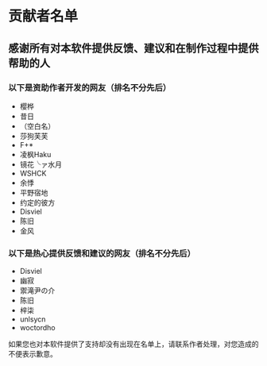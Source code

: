 # 贡献者名单

## 感谢所有对本软件提供反馈、建议和在制作过程中提供帮助的人

### 以下是资助作者开发的网友（排名不分先后）

* 樱桦
* 昔日
* （空白名）  
* 莎狗芙芙
* F+*
* 凌枫Haku
* 镜花╰ァ水月
* WSHCK
* 余悸
* 平野宿地
* 约定的彼方
* Disviel
* 陈旧
* 金风

### 以下是热心提供反馈和建议的网友（排名不分先后）

* Disviel
* 幽寂
* 禦滝尹の介
* 陈旧
* 梓柒
* unlsycn
* woctordho

如果您也对本软件提供了支持却没有出现在名单上，请联系作者处理，对您造成的不便表示歉意。
